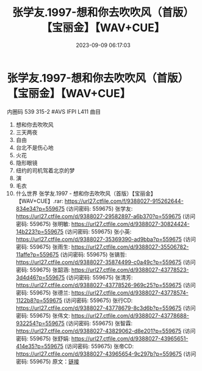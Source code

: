 ﻿---
title: 张学友.1997-想和你去吹吹风（首版）【宝丽金】【WAV+CUE】
date: 2023-09-09 06:17:03
categories: WAV车载音乐、镜像
tags: 华语中文
---
# 张学友.1997-想和你去吹吹风（首版）【宝丽金】【WAV+CUE】

内圈码 539 315-2 #AVS IFPI L411
曲目
01. 想和你去吹吹风
02. 三天两夜
03. 自由
04. 台北不是伤心地
05. 火花
06. 隐形眼镜
07. 纽约的司机驾着北京的梦
08. 演
09. 毛衣
10. 什么世界
张学友.1997 - 想和你去吹吹风（首版）【宝丽金】【WAV+CUE】.rar: https://url27.ctfile.com/f/9388027-915262644-834e34?p=559675
(访问密码: 559675)
张学友: https://url27.ctfile.com/d/9388027-29582897-a6b370?p=559675
(访问密码: 559675)
张明敏: https://url27.ctfile.com/d/9388027-30824424-14b223?p=559675
(访问密码: 559675)
张小英: https://url27.ctfile.com/d/9388027-35369390-ad9bba?p=559675
(访问密码: 559675)
张雨生: https://url27.ctfile.com/d/9388027-35506782-11affe?p=559675
(访问密码: 559675)
张镐哲: https://url27.ctfile.com/d/9388027-35874499-c0a49c?p=559675
(访问密码: 559675)
张韶涵: https://url27.ctfile.com/d/9388027-43778523-3d4d46?p=559675
(访问密码: 559675)
张清芳: https://url27.ctfile.com/d/9388027-43778526-969c25?p=559675
(访问密码: 559675)
张德兰: https://url27.ctfile.com/d/9388027-43778574-1122b8?p=559675
(访问密码: 559675)
张行CD: https://url27.ctfile.com/d/9388027-43778679-8c3d6b?p=559675
(访问密码: 559675)
张伟文: https://url27.ctfile.com/d/9388027-43778688-932254?p=559675
(访问密码: 559675)
张智霖: https://url27.ctfile.com/d/9388027-43829062-d8e201?p=559675
(访问密码: 559675)
张舒娟: https://url27.ctfile.com/d/9388027-43965651-414e35?p=559675
(访问密码: 559675)
张帝CD: https://url27.ctfile.com/d/9388027-43965654-9c297b?p=559675
(访问密码: 559675)
原文：[链接](https://blog.sina.com.cn/s/blog_1647c7e76010313e7.html)